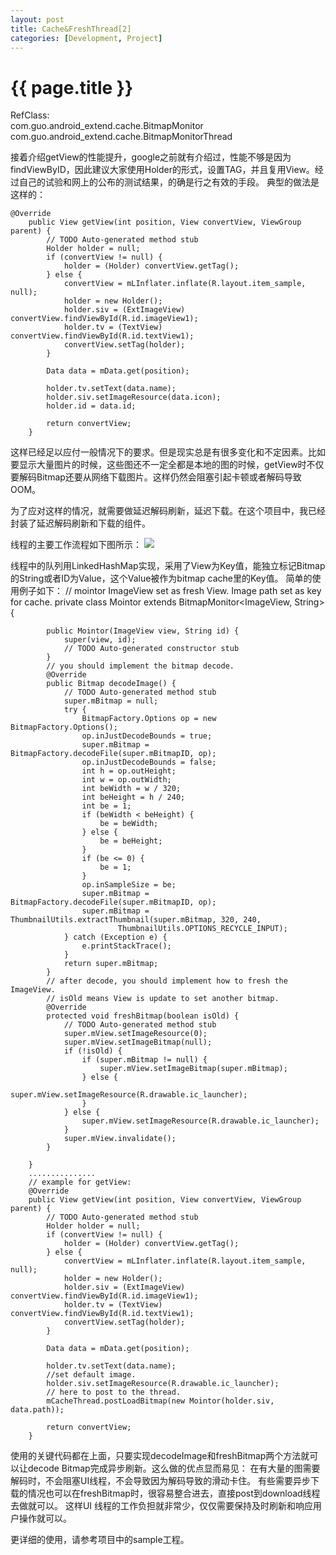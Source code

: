 ```yaml
---
layout: post
title: Cache&FreshThread[2]
categories: [Development, Project]
---
```


{{ page.title }}
================
RefClass:</br>
com.guo.android_extend.cache.BitmapMonitor
com.guo.android_extend.cache.BitmapMonitorThread
  
接着介绍getView的性能提升，google之前就有介绍过，性能不够是因为findViewByID，因此建议大家使用Holder的形式，设置TAG，并且复用View。经过自己的试验和网上的公布的测试结果，的确是行之有效的手段。
典型的做法是这样的：

    @Override
		public View getView(int position, View convertView, ViewGroup parent) {
			// TODO Auto-generated method stub
			Holder holder = null;
			if (convertView != null) {
				holder = (Holder) convertView.getTag();
			} else {
				convertView = mLInflater.inflate(R.layout.item_sample, null);
				holder = new Holder();
				holder.siv = (ExtImageView) convertView.findViewById(R.id.imageView1);
				holder.tv = (TextView) convertView.findViewById(R.id.textView1);
				convertView.setTag(holder);
			}

			Data data = mData.get(position);

			holder.tv.setText(data.name);
			holder.siv.setImageResource(data.icon);
			holder.id = data.id;
			
			return convertView;
		}

这样已经足以应付一般情况下的要求。但是现实总是有很多变化和不定因素。比如要显示大量图片的时候，这些图还不一定全都是本地的图的时候，getView时不仅要解码Bitmap还要从网络下载图片。这样仍然会阻塞引起卡顿或者解码导致OOM。

为了应对这样的情况，就需要做延迟解码刷新，延迟下载。在这个项目中，我已经封装了延迟解码刷新和下载的组件。

线程的主要工作流程如下图所示：
<image src="http://gqjjqg.github.io/images/image_07032135.jpg" />

线程中的队列用LinkedHashMap实现，采用了View为Key值，能独立标记Bitmap的String或者ID为Value，这个Value被作为bitmap cache里的Key值。
简单的使用例子如下：
	// mointor ImageView set as fresh View. Image path set as key for cache.
	private class Mointor extends BitmapMonitor<ImageView, String> {

    		public Mointor(ImageView view, String id) {
				super(view, id);
				// TODO Auto-generated constructor stub
			}
			// you should implement the bitmap decode.
    		@Override
    		public Bitmap decodeImage() {
    			// TODO Auto-generated method stub
    			super.mBitmap = null;
    			try {
    				BitmapFactory.Options op = new BitmapFactory.Options();    
    		        op.inJustDecodeBounds = true;
    		        super.mBitmap = BitmapFactory.decodeFile(super.mBitmapID, op);
    		        op.inJustDecodeBounds = false;
    		        int h = op.outHeight;  
    		        int w = op.outWidth;  
    		        int beWidth = w / 320;  
    		        int beHeight = h / 240;  
    		        int be = 1;  
    		        if (beWidth < beHeight) {  
    		            be = beWidth;  
    		        } else {  
    		            be = beHeight;  
    		        }  
    		        if (be <= 0) {  
    		            be = 1;  
    		        }  
    		        op.inSampleSize = be;  
    		        super.mBitmap = BitmapFactory.decodeFile(super.mBitmapID, op);  
    		        super.mBitmap = ThumbnailUtils.extractThumbnail(super.mBitmap, 320, 240,  
    		                ThumbnailUtils.OPTIONS_RECYCLE_INPUT);  
    			} catch (Exception e) {
    		    	e.printStackTrace();
    		    }
    			return super.mBitmap;
    		}
			// after decode, you should implement how to fresh the ImageView.
			// isOld means View is update to set another bitmap.
			@Override
			protected void freshBitmap(boolean isOld) {
				// TODO Auto-generated method stub
				super.mView.setImageResource(0);
    			super.mView.setImageBitmap(null);
    			if (!isOld) {
					if (super.mBitmap != null) {
	    				super.mView.setImageBitmap(super.mBitmap);
	    			} else {
	    				super.mView.setImageResource(R.drawable.ic_launcher);
	    			}
    			} else {
    				super.mView.setImageResource(R.drawable.ic_launcher);
    			}
				super.mView.invalidate();
			}

        }
		...............
		// example for getView:
		@Override
		public View getView(int position, View convertView, ViewGroup parent) {
			// TODO Auto-generated method stub
			Holder holder = null;
			if (convertView != null) {
				holder = (Holder) convertView.getTag();
			} else {
				convertView = mLInflater.inflate(R.layout.item_sample, null);
				holder = new Holder();
				holder.siv = (ExtImageView) convertView.findViewById(R.id.imageView1);
				holder.tv = (TextView) convertView.findViewById(R.id.textView1);
				convertView.setTag(holder);
			}
			
			Data data = mData.get(position);
			
			holder.tv.setText(data.name);
			//set default image.
			holder.siv.setImageResource(R.drawable.ic_launcher);
			// here to post to the thread.
			mCacheThread.postLoadBitmap(new Mointor(holder.siv, data.path));
			
			return convertView;
		}
	
使用的关键代码都在上面，只要实现decodeImage和freshBitmap两个方法就可以让decode Bitmap完成异步刷新。这么做的优点显而易见：
在有大量的图需要解码时，不会阻塞UI线程，不会导致因为解码导致的滑动卡住。
有些需要异步下载的情况也可以在freshBitmap时，很容易整合进去，直接post到download线程去做就可以。
这样UI 线程的工作负担就非常少，仅仅需要保持及时刷新和响应用户操作就可以。

更详细的使用，请参考项目中的sample工程。